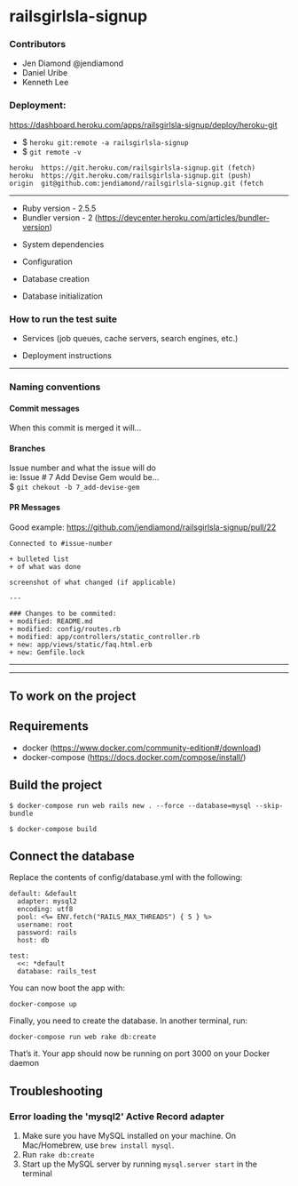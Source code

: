 # railsgirlsla-signup

### Contributors
+ Jen Diamond @jendiamond
+ Daniel Uribe
+ Kenneth Lee

### Deployment:
https://dashboard.heroku.com/apps/railsgirlsla-signup/deploy/heroku-git

+ $ `heroku git:remote -a railsgirlsla-signup`
+ $ `git remote -v`
```
heroku	https://git.heroku.com/railsgirlsla-signup.git (fetch)
heroku	https://git.heroku.com/railsgirlsla-signup.git (push)
origin	git@github.com:jendiamond/railsgirlsla-signup.git (fetch
```

---

+ Ruby version - 2.5.5
+ Bundler version - 2 (https://devcenter.heroku.com/articles/bundler-version)


* System dependencies

* Configuration

* Database creation

* Database initialization

### How to run the test suite

* Services (job queues, cache servers, search engines, etc.)

* Deployment instructions

---

### Naming conventions
#### Commit messages
When this commit is merged it will...

#### Branches 
Issue number and what the issue will do  
ie:  Issue # 7 Add Devise Gem would be...  
$ `git chekout -b 7_add-devise-gem`

#### PR Messages
Good example: https://github.com/jendiamond/railsgirlsla-signup/pull/22
```
Connected to #issue-number

+ bulleted list
+ of what was done

screenshot of what changed (if applicable)

---

### Changes to be commited:
+ modified: README.md
+ modified: config/routes.rb
+ modified: app/controllers/static_controller.rb
+ new: app/views/static/faq.html.erb
+ new: Gemfile.lock
```

---
---

## To work on the project


## Requirements

- docker (https://www.docker.com/community-edition#/download)
- docker-compose (https://docs.docker.com/compose/install/)

## Build the project

```
$ docker-compose run web rails new . --force --database=mysql --skip-bundle

$ docker-compose build
```

## Connect the database

Replace the contents of config/database.yml with the following:

```
default: &default
  adapter: mysql2
  encoding: utf8
  pool: <%= ENV.fetch("RAILS_MAX_THREADS") { 5 } %>
  username: root
  password: rails
  host: db

test:
  <<: *default
  database: rails_test

```

You can now boot the app with:

```
docker-compose up
```
Finally, you need to create the database. In another terminal, run:

```
docker-compose run web rake db:create
```

That’s it. Your app should now be running on port 3000 on your Docker daemon

## Troubleshooting

### Error loading the 'mysql2' Active Record adapter

1. Make sure you have MySQL installed on your machine. On Mac/Homebrew, use `brew install mysql`.
2. Run `rake db:create`
3. Start up the MySQL server by running `mysql.server start` in the terminal
